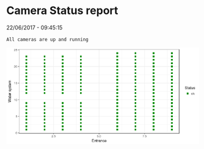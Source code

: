 Camera Status report
================
22/06/2017 - 09:45:15

    All cameras are up and running

![](camreport_files/figure-markdown_github/unnamed-chunk-2-1.png)
